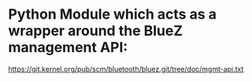 # Python Module which acts as a wrapper around the BlueZ management API:
https://git.kernel.org/pub/scm/bluetooth/bluez.git/tree/doc/mgmt-api.txt
